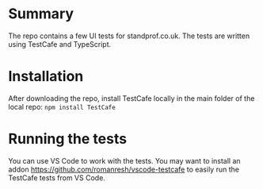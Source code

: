 # Summary
The repo contains a few UI tests for standprof.co.uk. The tests are written using TestCafe and TypeScript.

# Installation
After downloading the repo, install TestCafe locally in the main folder of the local repo: 
<code>npm install TestCafe</code>

# Running the tests
You can use VS Code to work with the tests.
You may want to install an addon https://github.com/romanresh/vscode-testcafe to easily run the TestCafe tests from VS Code.
